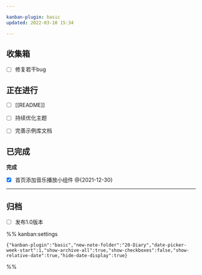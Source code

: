 ```yaml
---

kanban-plugin: basic
updated: 2022-03-10 15:34

---
```


## 收集箱

- [ ] 修复若干bug


## 正在进行

- [ ] [[README]]
- [ ] 持续优化主题
- [ ] 完善示例库文档


## 已完成

**完成**
- [x] 首页添加音乐播放小组件 @{2021-12-30}


***

## 归档

- [ ] 发布1.0版本

%% kanban:settings
```
{"kanban-plugin":"basic","new-note-folder":"20-Diary","date-picker-week-start":1,"show-archive-all":true,"show-checkboxes":false,"show-relative-date":true,"hide-date-display":true}
```
%%